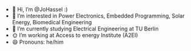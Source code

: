 - 👋 Hi, I’m @JoHassel :)
- 👀 I’m interested in Power Electronics, Embedded Programming, Solar Energy, Biomedical Engineering
- 🌱 I’m currently studying Electrical Engineering at TU Berlin
- 🌞 I’m working at Access to energy Institute (A2EI)
- 😄 Pronouns: he/him
